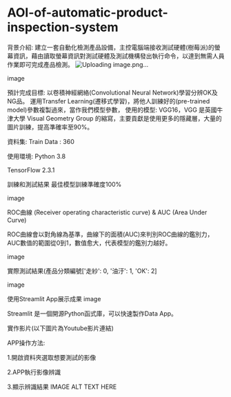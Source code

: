 # AOI-of-automatic-product-inspection-system
背景介紹:
建立一套自動化檢測產品設備，主控電腦端接收測試硬體(樹莓派)的螢幕資訊，藉由讀取螢幕資訊對測試硬體及測試機構發出執行命令，以達到無需人員作業即可完成產品檢測。
![Uploading image.png…]()


image

預計完成目標:
以卷積神經網絡(Convolutional Neural Network)學習分辨OK及NG品。 運用Transfer Learning(遷移式學習)，將他人訓練好的(pre-trained model)參數複製過來，當作我們模型參數， 使用的模型: VGG16，VGG 是英國牛津大學 Visual Geometry Group 的縮寫，主要貢獻是使用更多的隱藏層，大量的圖片訓練，提高準確率至90%。

資料集:
Train Data : 360

使用環境:
Python 3.8

TensorFlow 2.3.1

訓練和測試結果
最佳模型訓練準確度100%

image

ROC曲線 (Receiver operating characteristic curve) & AUC (Area Under Curve)

ROC曲線會以對角線為基準，曲線下的面積(AUC)來判別ROC曲線的鑑別力，AUC數值的範圍從0到1，數值愈大，代表模型的鑑別力越好。

image

實際測試結果(產品分類編號['走紗': 0, '油汙': 1, 'OK': 2]

image

使用Streamlit App展示成果
image

Streamlit 是一個開源Python函式庫，可以快速製作Data App。

實作影片(以下圖片為Youtube影片連結)

APP操作方法:

1.開啟資料夾選取想要測試的影像

2.APP執行影像辨識

3.顯示辨識結果 IMAGE ALT TEXT HERE
